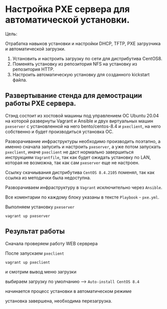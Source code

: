 # Настройка PXE сервера для автоматической установки.

Цель:

Отрабатка навыков установки и настройки DHCP, TFTP, PXE загрузчика и автоматической загрузки.

1) Установить и настроить загрузку по сети для дистрибутива CentOS8.
2) Поменять установку из репозитория NFS на установку из репозитория HTTP.
3) Настроить автоматическую установку для созданного kickstart файла.

## Развертывание стенда для демострации работы PXE сервера.

Стэнд состоит из хостовой машины под управлением ОС Ubuntu 20.04 на которой развернуты Vagrant и Ansible и двух виртуальных машин `pxeserver` с установленной на него bento/centos-8.4 и `pxeclient`, на него собственно и будет производиться установка ОС.

Разворачивание инфраструктуры необходимо производить поэтапно, а именно сначала запусить и настроить `pxeserver`, а уже потом запускать `pxeclient`, иначе `pxeclient` не даст нормально завершиться инструкциям `Vagrantfile`, так как будет ожидать установку по LAN, которая не возможна, так как сам `pxeserver` еще не настроен.

Ссылку скачиывания дистрибутива `CentOS 8.4.2105` поменял, так как ссылка из методички была недоступна.

Разворачиваем инфраструктуру в `Vagrant` исключительно через `Ansible`.

Все коментарии по каждому блоку указаны в тексте `Playbook` - `pxe.yml`.


Выполняем установку `pxeserver`

```
vagrant up pxeserver
```
## Результат работы

Сначала проверяем работу WEB серврера



После запускаем `pxeclient`

```
vagrant up pxeclient
```
и смотрим вывод меню загрузки


выбираем загрузку по умолчанию --> `Auto-install CentOS 8.4`



начинается процесс установки в автоматическом режиме


установка завершена, необходима перезагрузка.
